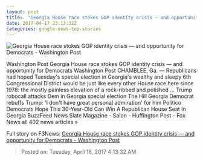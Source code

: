 ```yaml
---
layout: post
title:  "Georgia House race stokes GOP identity crisis — and opportunity for Democrats - Washington Post"
date: 2017-04-17 23:13:32Z
categories: google-news-top-stories
---
```


![Georgia House race stokes GOP identity crisis — and opportunity for Democrats - Washington Post](https://img.washingtonpost.com/rf/image_1484w/2010-2019/WashingtonPost/2017/04/17/National-Politics/Images/669514938-3896.jpg)

Washington Post Georgia House race stokes GOP identity crisis — and opportunity for Democrats Washington Post CHAMBLEE, Ga. — Republicans had hoped Tuesday's special election in Georgia's wealthy and sleepy 6th Congressional District would be just like every other House race here since 1978: the mostly painless elevation of a rock-ribbed and polished ... Trump robocall attacks Dem in Georgia special election The Hill Georgia Democrat rebuffs Trump: 'I don't have great personal admiration' for him Politico Democrats Hope This 30-Year-Old Can Win A Republican House Seat In Georgia BuzzFeed News Slate Magazine - Salon - Huffington Post - Fox News all 402 news articles »


Full story on F3News: [Georgia House race stokes GOP identity crisis — and opportunity for Democrats - Washington Post](http://www.f3nws.com/n/yKYhxG)

> Posted on: Tuesday, April 18, 2017 4:13:32 AM
